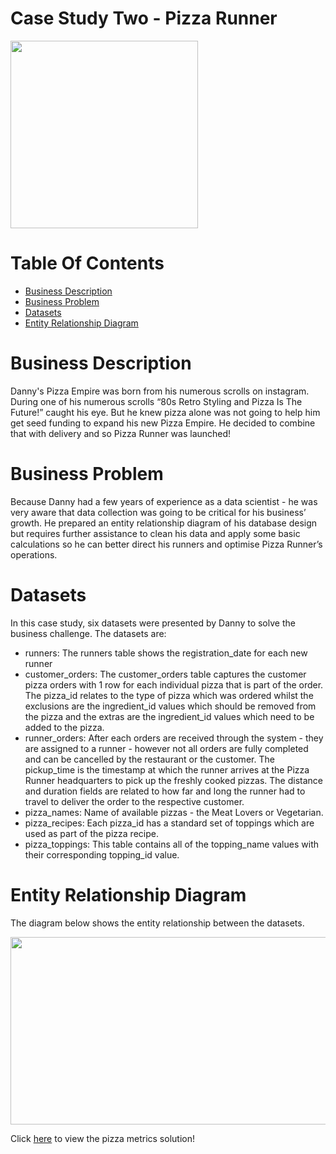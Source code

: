# Case Study Two - Pizza Runner
<img src="https://user-images.githubusercontent.com/93320956/159271900-b007d9a9-8732-4e47-be7c-c46ae3f209bf.png" width="300" height="300">

# Table Of Contents
 - [Business Description](#business-description)
 - [Business Problem](#business-problem)
 - [Datasets](#datasets)
 - [Entity Relationship Diagram](#entity-relationship-diagram)

# Business Description
Danny's Pizza Empire was born from his numerous scrolls on instagram. During one of his numerous scrolls “80s Retro Styling and Pizza Is The Future!” caught his eye. But he knew pizza alone was not going to help him get seed funding to expand his new Pizza Empire. He decided to combine that with delivery and so Pizza Runner was launched!

# Business Problem
Because Danny had a few years of experience as a data scientist - he was very aware that data collection was going to be critical for his business’ growth. He prepared an entity relationship diagram of his database design but requires further assistance to clean his data and apply some basic calculations so he can better direct his runners and optimise Pizza Runner’s operations.

# Datasets
In this case study, six datasets were presented by Danny to solve the business challenge. The datasets are: 
* runners: The runners table shows the registration_date for each new runner
* customer_orders: The customer_orders table captures the customer pizza orders with 1 row for each individual pizza that is part of the order. The pizza_id relates to the type of pizza which was ordered whilst the exclusions are the ingredient_id values which should be removed from the pizza and the extras are the ingredient_id values which need to be added to the pizza.
* runner_orders: After each orders are received through the system - they are assigned to a runner - however not all orders are fully completed and can be cancelled by the restaurant or the customer. The pickup_time is the timestamp at which the runner arrives at the Pizza Runner headquarters to pick up the freshly cooked pizzas. The distance and duration fields are related to how far and long the runner had to travel to deliver the order to the respective customer.
* pizza_names: Name of available pizzas - the Meat Lovers or Vegetarian.
* pizza_recipes: Each pizza_id has a standard set of toppings which are used as part of the pizza recipe.
* pizza_toppings: This table contains all of the topping_name values with their corresponding topping_id value.

# Entity Relationship Diagram
The diagram below shows the entity relationship between the datasets.

<img src="https://user-images.githubusercontent.com/93320956/162197770-f5435f23-07b5-4389-8de5-c67892b02bb9.png" width="600" height="300">

Click [here](https://github.com/HabibatTheAnalyst/8-Week-SQL-Challenge/blob/main/Case%20Study%20%23%202%20-%20Pizza%20Runner/A.%20Pizza%20Metrics) to view the pizza metrics solution!